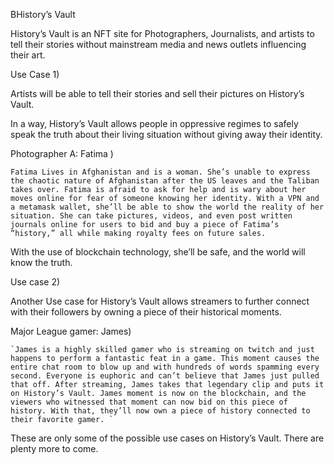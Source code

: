 BHistory’s Vault


 History’s Vault is an NFT site for Photographers, Journalists, and artists to tell their stories without mainstream media and news outlets influencing their art. 

Use Case 1)

Artists will be able to tell their stories and sell their pictures on History’s Vault. 

In a way, History’s Vault allows people in oppressive regimes to safely speak the truth about their living situation without giving away their identity. 

Photographer A: Fatima ) 

`Fatima Lives in Afghanistan and is a woman. She’s unable to express the chaotic nature of Afghanistan after the US leaves and the Taliban takes over. Fatima is afraid to ask for help and is wary about her moves online for fear of someone knowing her identity. With a VPN and a metamask wallet, she’ll be able to show the world the reality of her situation. She can take pictures, videos, and even post written journals online for users to bid and buy a piece of Fatima’s “history,” all while making royalty fees on future sales. `

With the use of blockchain technology, she’ll be safe, and the world will know the truth.

Use case 2)

Another Use case for History’s Vault allows streamers to further connect with their followers by owning a piece of their historical moments. 

Major League gamer: James)

	`James is a highly skilled gamer who is streaming on twitch and just happens to perform a fantastic feat in a game. This moment causes the entire chat room to blow up and with hundreds of words spamming every second. Everyone is euphoric and can’t believe that James just pulled that off. After streaming, James takes that legendary clip and puts it on History’s Vault. James moment is now on the blockchain, and the viewers who witnessed that moment can now bid on this piece of history. With that, they’ll now own a piece of history connected to their favorite gamer. `


These are only some of the possible use cases on History’s Vault. There are plenty more to come.



